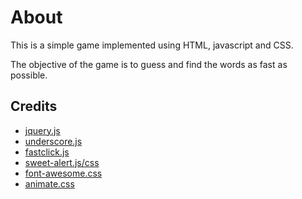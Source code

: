 # About
This is a simple game implemented using HTML, javascript and CSS.

The objective of the game is to guess and find the words as fast as possible.

## Credits
- [jquery.js](https://github.com/jquery/jquery)
- [underscore.js](https://github.com/jashkenas/underscore/)
- [fastclick.js](https://github.com/ftlabs/fastclick)
- [sweet-alert.js/css](https://github.com/t4t5/sweetalert)
- [font-awesome.css](https://github.com/FortAwesome/Font-Awesome)
- [animate.css](https://github.com/daneden/animate.css)
